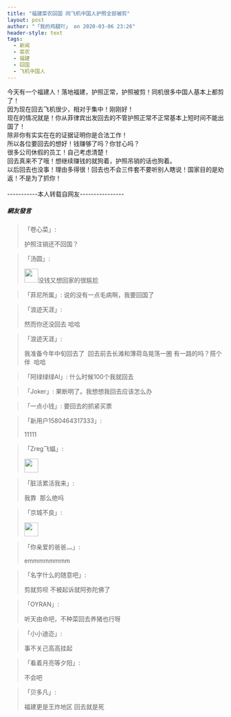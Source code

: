 ```yaml
---
title: "福建菜农回国 同飞机中国人护照全部被剪"
layout: post
author: "「我的鸡腿吖」 on 2020-03-06 23:26"
header-style: text
tags:
  - 新闻
  - 菜农
  - 福建
  - 回国
  - 飞机中国人
---
```


今天有一个福建人！落地福建，护照正常，护照被剪！同机很多中国人基本上都剪了！
<br>
因为现在回去飞机很少，相对于集中！刚刚好！
<br>
现在的情况就是！你从菲律宾出发回去的不管护照正常不正常基本上短时间不能出国了！
<br>
除非你有实实在在的证据证明你是合法工作！
<br>
所以各位要回去的想好！钱赚够了吗？你甘心吗？
<input type="hidden" value="菲乐园提供"><br>
很多公司休假的员工！自己考虑清楚！
<br>
回去真来不了哦！想继续赚钱的就狗着，护照吊销的话也狗着。
<br>
以后回去也没事！理由多得很！回去也不会三件套不要听别人瞎说！国家目的是劝返！不是为了抓你！
<br>
<br>
-----------本人转载自网友----------------

##### 網友發言 
> 「卷心菜」:
> <p>护照注销还不回国？</p>

> 「汤圆」:
> <p><img src="https://images.feileyuan.com/images/ueditor/dialogs/emotion/images/default/df_023.gif" width="32" height="32">没钱又想回家的很尴尬</p>

> 「菲尼所属」:
> 说的没有一点毛病啊，我要回国了

> 「浪迹天涯」:
> <p>然而你还没回去 哈哈</p>

> 「浪迹天涯」:
> <p>我准备今年中旬回去了&nbsp; 回去前去长滩和薄荷岛晃荡一圈 有一路的吗？搭个伴&nbsp; 哈哈</p>

> 「阿绿绿绿Al」:
> 什么时候100个我就回去

> 「Joker」:
> 果断明了。我想想我回去应该怎么办

> 「一点小钱」:
> 要回去的抓紧买票

> 「新用户1580464317333」:
> <p>11111</p>

> 「Zreg飞蝠」:
> <p><img src="http://images.feileyuan.com/images/ueditor/dialogs/emotion/images/default/df_001.gif" width="32" height="32"></p>

> 「脏活累活我来」:
> <p>我靠&nbsp; 那么绝吗</p>

> 「京城不良」:
> <p><img src="http://images.feileyuan.com/images/ueditor/dialogs/emotion/images/default/df_029.gif" width="32" height="32"></p>

> 「你亲爱的爸爸灬」:
> <p>emmmmmmmm</p>

> 「名字什么的随意吧」:
> <p>剪就剪呗 不被起诉就阿弥陀佛了</p>

> 「OYRAN」:
> <p>听天由命吧，不种菜回去养猪也行呀</p>

> 「小小迪迩」:
> <p>事不关己高高挂起</p>

> 「看着月亮等夕阳」:
> <p>不会吧</p>

> 「贝多凡」:
> <p>福建更是王炸地区 回去就是死</p>


